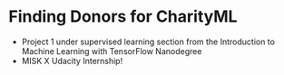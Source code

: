 # Finding Donors for CharityML
* Project 1 under supervised learning section from the Introduction to Machine Learning with TensorFlow Nanodegree 
* MISK X Udacity Internship!
